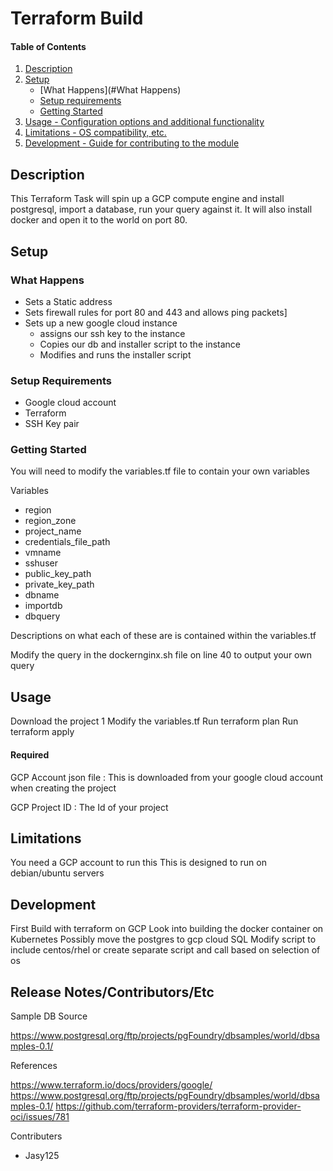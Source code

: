 # Terraform Build

#### Table of Contents

1. [Description](#description)
2. [Setup](#setup)
    * [What Happens](#What Happens)
    * [Setup requirements](#setup-requirements)
    * [Getting Started](#getting-started)
3. [Usage - Configuration options and additional functionality](#usage)
4. [Limitations - OS compatibility, etc.](#limitations)
5. [Development - Guide for contributing to the module](#development)

## Description

This Terraform Task will spin up a GCP compute engine and install postgresql, import a database, run your query against it. It will also install docker and open it to the world on port 80.

## Setup

### What Happens

* Sets a Static address
* Sets firewall rules for port 80 and 443 and allows ping packets]
* Sets up a new google cloud instance
  - assigns our ssh key to the instance
  - Copies our db and installer script to the instance
  - Modifies and runs the installer script

### Setup Requirements

* Google cloud account
* Terraform
* SSH Key pair

### Getting Started

You will need to modify the variables.tf file to contain your own variables

Variables 
  - region
  - region_zone
  - project_name
  - credentials_file_path
  - vmname
  - sshuser
  - public_key_path
  - private_key_path
  - dbname
  - importdb
  - dbquery

  Descriptions on what each of these are is contained within the variables.tf

Modify the query in the dockernginx.sh file on line 40 to output your own query

## Usage

Download the project 1 
Modify the variables.tf 
Run terraform plan
Run terraform apply

#### Required

GCP Account json file : This is downloaded from your google cloud account when creating the project

GCP Project ID : The Id of your project

## Limitations

You need a GCP account to run this
This is designed to run on debian/ubuntu servers

## Development

First Build with terraform on GCP
Look into building the docker container on Kubernetes
Possibly move the postgres to gcp cloud SQL
Modify script to include centos/rhel or create separate script and call based on selection of os

## Release Notes/Contributors/Etc

Sample DB Source

https://www.postgresql.org/ftp/projects/pgFoundry/dbsamples/world/dbsamples-0.1/

References

https://www.terraform.io/docs/providers/google/
https://www.postgresql.org/ftp/projects/pgFoundry/dbsamples/world/dbsamples-0.1/
https://github.com/terraform-providers/terraform-provider-oci/issues/781

Contributers 

   - Jasy125